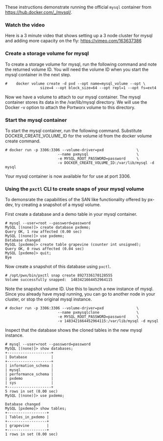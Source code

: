 These instructions demonstrate running the official `mysql` container from https://hub.docker.com/_/mysql/.
### Watch the video
Here is a 3 minute video that shows setting up a 3 node cluster for mysql and adding more capacity on the fly: https://vimeo.com/163637386

### Create a storage volume for mysql
To create a storage volume for mysql, run the following command and note the returned volume ID. You will need the volume ID when you start the mysql container in the next step.

```
#    docker volume create -d pxd --opt name=mysql_volume --opt \
     			size=4 --opt block_size=64 --opt repl=1 --opt fs=ext4
```

Now we have a volume to attach to our mysql container. The mysql container stores its data in the /var/lib/mysql directory. We will use the Docker -v option to attach the Portworx volume to this directory.  

### Start the mysql container
To start the mysql container, run the following command. Substitute DOCKER_CREATE_VOLUME_ID for the volume id from the docker volume create command.

```
# docker run -p 3306:3306 --volume-driver=pxd               \
                        --name pxmysql                      \
                        -e MYSQL_ROOT_PASSWORD=password     \
                        -v DOCKER_CREATE_VOLUME_ID:/var/lib/mysql -d mysql
```
Your mysql container is now available for for use at port 3306.

### Using the `pxctl` CLI to create snaps of your mysql volume
To demonsrate the capabilities of the SAN like functionality offered by px-dev, try creating a snapshot of a mysql volume.

First create a database and a demo table in your mysql container.

```
# mysql --user=root --password=password
MySQL [(none)]> create database pxdemo;
Query OK, 1 row affected (0.00 sec)
MySQL [(none)]> use pxdemo;
Database changed
MySQL [pxdemo]> create table grapevine (counter int unsigned);
Query OK, 0 rows affected (0.04 sec)
MySQL [pxdemo]> quit;
Bye
```

Now create a snapshot of this database using `pxctl`.

```
# /opt/pwx/bin/pxctl snap create 8927336170128555
Volume successfully snapped:  1483421664452964115
```

Note the snapshot volume ID.  Use this to launch a new instance of mysql.  Since you already have mysql running, you can go to another node in your cluster, or stop the original mysql instance.

```
# docker run -p 3306:3306 --volume-driver=pxd 				\
                        --name pxmysqlclone                 \
                        -e MYSQL_ROOT_PASSWORD=password     \
                        -v 1483421664452964115:/var/lib/mysql -d mysql
```

Inspect that the database shows the cloned tables in the new mysql instance. 

```
# mysql --user=root --password=password
MySQL [(none)]> show databases;
+--------------------+
| Database           |
+--------------------+
| information_schema |
| mysql              |
| performance_schema |
| pxdemo             |
| sys                |
+--------------------+
5 rows in set (0.00 sec)
MySQL [(none)]> use pxdemo;

Database changed
MySQL [pxdemo]> show tables;
+------------------+
| Tables_in_pxdemo |
+------------------+
| grapevine        |
+------------------+
1 rows in set (0.00 sec)
```
